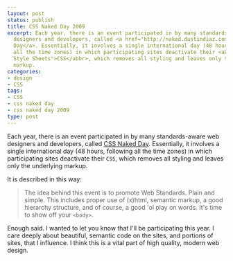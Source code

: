 ```yaml
---
layout: post
status: publish
title: CSS Naked Day 2009
excerpt: Each year, there is an event participated in by many standards-aware web
  designers and developers, called <a href="http://naked.dustindiaz.com/">CSS Naked
  Day</a>. Essentially, it involves a single international day (48 hours, following
  all the time zones) in which participating sites deactivate their <abbr title="Cascading
  Style Sheets">CSS</abbr>, which removes all styling and leaves only the underlying
  markup.
categories:
- design
- CSS
tags:
- CSS
- css naked day
- css naked day 2009
type: post
---
```

Each year, there is an event participated in by many standards-aware web designers and developers, called [CSS Naked Day](http://naked.dustindiaz.com/). Essentially, it involves a single international day (48 hours, following all the time zones) in which participating sites deactivate their `CSS`, which removes all styling and leaves only the underlying markup.

It is described in this way:

> The idea behind this event is to promote Web Standards. Plain and simple. This includes proper use of (x)html, semantic markup, a good hierarchy structure, and of course, a good 'ol play on words. It's time to show off your `<body>`.

Enough said. I wanted to let you know that I'll be participating this year. I care deeply about beautiful, semantic code on the sites, and portions of sites, that I influence. I think this is a vital part of high quality, modern web design.
